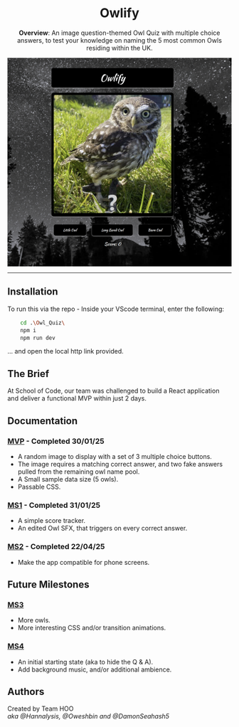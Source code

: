 <h1 align = "center">Owlify</h1>

<p align = "center"><b>Overview</b>: An image question-themed Owl Quiz with multiple choice answers, to test your knowledge on naming the 5 most common Owls residing within the UK. </p>

  <img align = "center" src="/readme-images/readme-image.PNG" alt="Owl & Multiple Choice Answers">

------------

## Installation

To run this via the repo - Inside your VScode terminal, enter the following:

```bash
    cd .\Owl_Quiz\
    npm i
    npm run dev
```
... and open the local http link provided.

## The Brief

At School of Code, our team was challenged to build a React application and deliver a functional MVP within just 2 days.


<h2>Documentation</h2>

<h3><u>MVP</u> - Completed 30/01/25</h3>

- A random image to display with a set of 3 multiple choice buttons.
- The image requires a matching correct answer, and two fake answers pulled from the remaining owl name pool.
- A Small sample data size (5 owls).
- Passable CSS.

<h3><u>MS1</u> - Completed 31/01/25</h3>

- A simple score tracker.
- An edited Owl SFX, that triggers on every correct answer.

<h3><u>MS2</u> - Completed 22/04/25</h3>

- Make the app compatible for phone screens.

## Future Milestones

<h3><u>MS3</u></h3>

- More owls.
- More interesting CSS and/or transition animations.

<h3><u>MS4</u></h3>

- An initial starting state (aka to hide the Q & A).
- Add background music, and/or additional ambience.


## Authors

Created by Team HOO  
<i>aka @Hannalysis, @Oweshbin and @DamonSeahash5</i>
